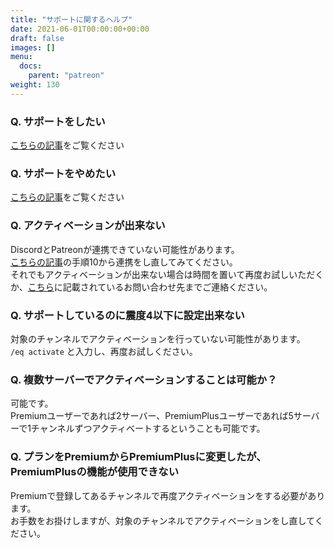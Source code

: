 ```yaml
---
title: "サポートに関するヘルプ"
date: 2021-06-01T00:00:00+00:00
draft: false
images: []
menu: 
  docs:
    parent: "patreon"
weight: 130
---
```


### Q. サポートをしたい
[こちらの記事](/docs/patreon/support)をご覧ください

### Q. サポートをやめたい
[こちらの記事](/docs/patreon/unsupport)をご覧ください

### Q. アクティベーションが出来ない
DiscordとPatreonが連携できていない可能性があります。  
[こちらの記事](/docs/patreon/support)の手順10から連携をし直してみてください。  
それでもアクティベーションが出来ない場合は時間を置いて再度お試しいただくか、[こちら](/docs/other/contact)に記載されているお問い合わせ先までご連絡ください。  

### Q. サポートしているのに震度4以下に設定出来ない
対象のチャンネルでアクティベーションを行っていない可能性があります。  
`/eq activate` と入力し、再度お試しください。

### Q. 複数サーバーでアクティベーションすることは可能か？
可能です。  
Premiumユーザーであれば2サーバー、PremiumPlusユーザーであれば5サーバーで1チャンネルずつアクティベートするということも可能です。

### Q. プランをPremiumからPremiumPlusに変更したが、PremiumPlusの機能が使用できない  
Premiumで登録してあるチャンネルで再度アクティベーションをする必要があります。  
お手数をお掛けしますが、対象のチャンネルでアクティベーションをし直してください。